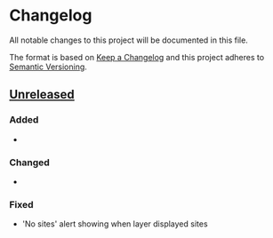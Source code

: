 # Changelog

All notable changes to this project will be documented in this file.

The format is based on [Keep a Changelog](http://keepachangelog.com/en/1.0.0/)
and this project adheres to [Semantic Versioning](http://semver.org/spec/v2.0.0.html).

## [Unreleased](https://github.com/USGS-WiM/nawqa-sw-trends/tree/staging)

### Added

 -  
 
### Changed

 -  
 
### Fixed
 
 -  'No sites' alert showing when layer displayed sites


